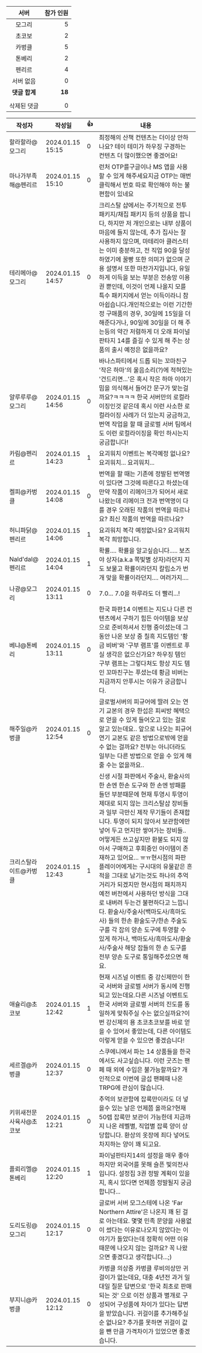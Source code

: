 |서버|참가 인원|
|:---:|---:|
|모그리|5|
|초코보|2|
|카벙클|5|
|톤베리|2|
|펜리르|4|
|서버 없음|0|
|**댓글 합계**|**18**|
|||
|삭제된 댓글|0|

|작성자|작성일|👍|내용|
|-|-|-|-|
|할라할라@모그리|2024.01.15 15:15|0|최정해의 산책 컨텐츠는 더이상 안하나요? 테이 테미가 하우징 구경하는 컨텐츠 더 많이했으면 좋겠어요!|
|마나가부족해@펜리르|2024.01.15 15:10|0|런처 OTP를구글이나 MS 앱을 사용할 수 있게 해주세요지금 OTP는 매번 클릭해서 번호 따로 확인해야 하는 불편함이 있네요|
|테리메아@모그리|2024.01.15 14:57|0|크리스탈 샵에서는 주기적으로 전투 패키지/채집 패키지 등의 상품을 팝니다, 하지만 저 개인으로는 내부 상품이 마음에 들지 않는데, 추가 집사는 잘 사용하지 않으며, 마테리아 클러스터는 이미 충분하고, 전 직업 90을 달성하였기에 꿀빵 또한 의미가 없으며 군용 설명서 또한 마찬가지입니다, 유일하게 이득을 보는 부분은 전송망 이용권 뿐인데, 이것이 언제 나올지 모를 특수 패키지에서 얻는 이득이라니 참 아쉽습니다.개인적으로는 이런 기간한정 구매품의 경우, 30일에 15일을 더해준다거나, 90일에 30일을 더 해 주는등의 약간 저렴하게 더 오래 파이널판타지 14를 즐길 수 있게 해 주는 상품의 출시 예정은 없을까요?|
|얄루루루@모그리|2024.01.15 14:56|0|바나스파티에서 드롭 되는 꼬마친구 '작은 하마'의 울음소리(?)에 적혀있는 '건드리면...'은 혹시 작은 하마 이야기 밈을 의식해서 들어간 문구가 맞는걸까요?ㅋㅋㅋㅋ 한국 서버만의 로컬라이징인것 같은데 혹시 이런 사소한 로컬라이징 사례가 더 있는지 궁금하고, 번역 작업을 할 때 글로벌 서버 팀에서도 이런 로컬라이징을 확인 하시는지 궁금합니다!|
|카림@펜리르|2024.01.15 14:23|1|요괴워치 이벤트는 복각예정 없나요? 요괴워치... 요괴워치...|
|켈피@카벙클|2024.01.15 14:08|0|번역을 할 때는 기존에 정발된 번역명이 있다면 그것에 따른다고 하셨는데 만약 작품이 리메이크가 되어서 새로 나왔는데 리메이크 전과 번역명이 다를 경우 오래된 작품의 번역을 따르나요? 최신 작품의 번역을 따르나요? |
|허니파닭@펜리르|2024.01.15 14:06|1|요괴워치 복각 예정없나요? 요괴워치 복각 희망합니다.|
|Nald'dal@펜리르|2024.01.15 14:04|1|확률.... 확률을 알고싶습니다..... 보즈야 상자(a.k.a 쪽빛별 상자)라던지 지도 보물고 확률이라던지 칼립소가 번개 맞을 확률이라던지.... 여러가지.... |
|나광@모그리|2024.01.15 13:11|0|7.0... 7.0을 하루라도 더 빨리...!|
|베냐@톤베리|2024.01.15 13:11|0|한국 파판14 이벤트는 지도나 다른 컨텐츠에서 구하기 힘든 아이템을 보상으로 준비하셔서 진행 중이셨는데 그동안 나온 보상 중 칠흑 지도템인 '황금 비버'와 '구부 램프'를 이벤트로 푸실 생각은 없으신가요? 하우징 템인 구부 램프는 그렇다쳐도 항상 지도 템인 꼬마친구는 푸셨는데 황금 비버는 지금까지 안푸시는 이유가 궁금합니다. |
|해주일@카벙클|2024.01.15 12:54|0|글로벌서버의 피규어에 딸려 오는 연기 교본의 경우 한섭은 피씨방 혜택으로 얻을 수 있게 들어오고 있는 걸로 알고 있는데요.. 앞으로 나오는 피규어  연기 교본도 같은 방법으로밖에 얻을 수 없는 걸까요? 전부는 아니더라도 일부는 다른 방법으로 얻을 수 있게 해 줄 수는 없을까요..|
|크리스탈라이트@카벙클|2024.01.15 12:43|1|신생 시절 파판에서 주술사, 환술사의 한 손엔 한손 도구와 한 손엔 방패를 들던 부분때문에 현재 투영시 투영이 제대로 되지 않는 크리스탈샵 장비들과 일부 극만신 제작 무기들이 존재합니다. 투영이 되지 않아서 보관함에만 넣어 두고 먼지만 쌓여가는 장비들.. 어떻게든 쓰고싶지만 환불도 되지 않아서 구매하고 후회중인 아이템이 존재하고 있어요... ㅠㅠ현시점의 파판 플레이어에게는 구시대의 유물같은 흔적을 그대로 남기는것도 하나의 추억거리가 되겠지만 현시점의 패치까지 예전 버전에서 사용하던 방식을 그대로 내버려 두는건 불편하다고 느낍니다. 환술사/주술사(백마도사/흑마도사) 들의 한손 환술도구/한손 주술도구를 각 잡의 양손 도구에 투영할 수 있게 하거나, 백마도사/흑마도사/환술사/주술사 해당 잡들의 한 손 도구를 전부 양손 도구로 통일해주셨으면 해요. |
|애슐리@초코보|2024.01.15 12:42|1|현재 시즈널 이벤트 중 강신제만이 한국 서버와 글로벌 서버가 동시에 진행되고 있는데요.다른 시즈널 이벤트도 한국 서버와 글로벌 서버의 진도를 동일하게 맞춰주실 수는 없으실까요?이번 강신제의 용 초코초코보를 바로 얻을 수 있어서 좋았는데, 다른 아이템도 이렇게 얻을 수 있으면 좋겠습니다!|
|세르겔@카벙클|2024.01.15 12:37|0|스쿠에니에서 파는 14 상품들을 한국에서도 사고싶습니다. 이런 굿즈는 팬페 때 외에 수입은 불가능할까요? 개인적으로 이번에 글섭 팬페때 나온 TRPG에 관심이 많습니다.|
|키위새전문사육사@초코보|2024.01.15 12:21|0|추억의 보관함에 잡룩만이라도 더 넣을수 있는 날은 언제쯤 올까요?현재 50렙 잡룩만 보관이 가능한데 지금까지 나온 레벨별, 직업별 잡룩 양이 상당합니다. 환상의 옷장에 죄다 넣어도 차지하는 양이 꽤 되고요.|
|플뢰리멜@톤베리|2024.01.15 12:20|1|파이널판타지14의 설정을 매우 좋아하지만 외국어를 못해 슬픈 빛의전사입니다. 설정집 3권 정발 계획이 있을지, 혹시 있다면 언제쯤 정발될지 궁금합니다...|
|도리도링@모그리|2024.01.15 12:17|0|글로버 서버 모그스테에 나온 'Far Northern Attire'은 나온지 꽤 된 걸로 아는데요. 몇몇 민족 문양을 사용없이 썼다는 이유로나오지 않았다는 이야기가 돌았다는데 정확히 어떤 이유 때문에 나오지 않는 걸까요? 꼭 나왔으면 좋겠다고 생각합니다...;)|
|부지니@카벙클|2024.01.15 12:12|0|카벙클 의상중 카벙클 루비의상만 귀걸이가 없는데요, 대충 4년전 과거 일대일 질문 답변으로 '한국 최초로 판매되는 것' 으로 이전 상품과 별개로 구성되어 구성품에 차이가 있다는 답변을 받았습니다. 귀걸이를 추가해주실 순 없나요? 추가를 못하면 귀걸이 값을 뺀 만큼 가격차이가 있었으면 좋겠습니다.|
